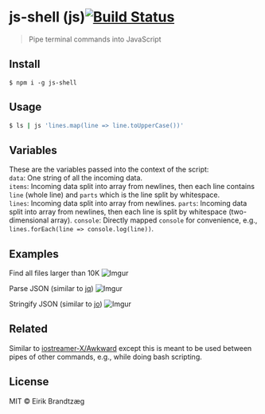 # js-shell (js)[![Build Status](https://travis-ci.org/eirikb/js-shell.svg?branch=master)](https://travis-ci.org/eirikb/js-shell)

> Pipe terminal commands into JavaScript


## Install

```
$ npm i -g js-shell
```

## Usage

```bash
$ ls | js 'lines.map(line => line.toUpperCase())' 
```

## Variables

These are the variables passed into the context of the script:  
`data`: One string of all the incoming data.  
`items`: Incoming data split into array from newlines, then each line contains `line` (whole line) and `parts` which is the line split by whitespace.  
`lines`: Incoming data split into array from newlines.
`parts`: Incoming data split into array from newlines, then each line is split by whitespace (two-dimensional array).
`console`: Directly mapped `console` for convenience, e.g., `lines.forEach(line => console.log(line))`.

## Examples

Find all files larger than 10K
![Imgur](https://i.imgur.com/UiT0REB.gif)

Parse JSON (similar to [jq](https://stedolan.github.io/jq))
![Imgur](https://i.imgur.com/X16kJmk.gif)

Stringify JSON (similar to [jo](https://github.com/jpmens/jo))
![Imgur](https://i.imgur.com/MncIWuI.gif)



## Related

Similar to [iostreamer-X/Awkward](https://github.com/iostreamer-X/Awkward) except this is meant to be
used between pipes of other commands, e.g., while doing bash scripting.

## License

MIT © Eirik Brandtzæg